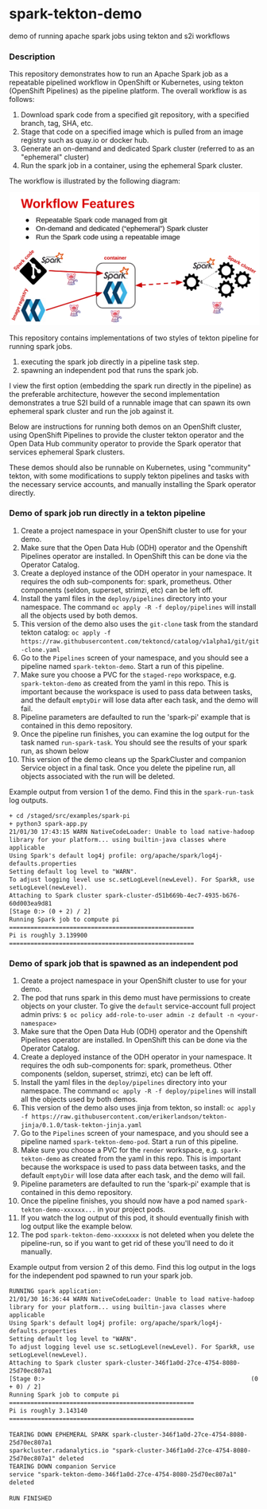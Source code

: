 # spark-tekton-demo

demo of running apache spark jobs using tekton and s2i workflows

### Description

This repository demonstrates how to run an Apache Spark job as a repeatable pipelined workflow in OpenShift or Kubernetes,
using tekton (OpenShift Pipelines) as the pipeline platform.
The overall workflow is as follows:
1. Download spark code from a specified git repository, with a specified branch, tag, SHA, etc.
1. Stage that code on a specified image which is pulled from an image registry such as quay.io or docker hub.
1. Generate an on-demand and dedicated Spark cluster (referred to as an "ephemeral" cluster)
1. Run the spark job in a container, using the ephemeral Spark cluster.

The workflow is illustrated by the following diagram:

![Workflow Diagram](assets/workflow-features.png)

This repository contains implementations of two styles of tekton pipeline for running spark jobs.
1. executing the spark job directly in a pipeline task step.
1. spawning an independent pod that runs the spark job.

I view the first option (embedding the spark run directly in the pipeline) as the preferable architecture,
however the second implementation demonstrates a true S2I build of a runnable image that can spawn its own ephemeral
spark cluster and run the job against it.

Below are instructions for running both demos on an OpenShift cluster,
using OpenShift Pipelines to provide the cluster tekton operator and
the Open Data Hub community operator to provide the Spark operator that services ephemeral Spark clusters.

These demos should also be runnable on Kubernetes, using "community" tekton,
with some modifications to supply tekton pipelines and tasks with the necessary service accounts,
and manually installing the Spark operator directly.

### Demo of spark job run directly in a tekton pipeline

1. Create a project namespace in your OpenShift cluster to use for your demo.
1. Make sure that the Open Data Hub (ODH) operator and the Openshift Pipelines operator are installed. In OpenShift this can be done via the Operator Catalog.
1. Create a deployed instance of the ODH operator in your namespace. It requires the odh sub-components for: spark, prometheus. Other components (seldon, superset, strimzi, etc) can be left off.
1. Install the yaml files in the `deploy/pipelines` directory into your namespace. The command `oc apply -R -f deploy/pipelines` will install all the objects used by both demos.
1. This version of the demo also uses the `git-clone` task from the standard tekton catalog: `oc apply -f https://raw.githubusercontent.com/tektoncd/catalog/v1alpha1/git/git-clone.yaml`
1. Go to the `Pipelines` screen of your namespace, and you should see a pipeline named `spark-tekton-demo`. Start a run of this pipeline.
1. Make sure you choose a PVC for the `staged-repo` workspace, e.g. `spark-tekton-demo` as created from the yaml in this repo. This is important because the workspace is used to pass data between tasks, and the default `emptyDir` will lose data after each task, and the demo will fail.
1. Pipeline parameters are defaulted to run the 'spark-pi' example that is contained in this demo repository.
1. Once the pipeline run finishes, you can examine the log output for the task named `run-spark-task`. You should see the results of your spark run, as shown below
1. This version of the demo cleans up the SparkCluster and companion Service object in a final task. Once you delete the pipeline run, all objects associated with the run will be deleted.

Example output from version 1 of the demo.
Find this in the `spark-run-task` log outputs.
```
+ cd /staged/src/examples/spark-pi
+ python3 spark-app.py
21/01/30 17:43:15 WARN NativeCodeLoader: Unable to load native-hadoop library for your platform... using builtin-java classes where applicable
Using Spark's default log4j profile: org/apache/spark/log4j-defaults.properties
Setting default log level to "WARN".
To adjust logging level use sc.setLogLevel(newLevel). For SparkR, use setLogLevel(newLevel).
Attaching to Spark cluster spark-cluster-d51b669b-4ec7-4935-b676-60d003ea9d81
[Stage 0:> (0 + 2) / 2] 
Running Spark job to compute pi
====================================================
Pi is roughly 3.139900
====================================================
```

### Demo of spark job that is spawned as an independent pod

1. Create a project namespace in your OpenShift cluster to use for your demo.
1. The pod that runs spark in this demo must have permissions to create objects on your cluster. To give the `default` service-account full project admin privs: `$ oc policy add-role-to-user admin -z default -n <your-namespace>`
1. Make sure that the Open Data Hub (ODH) operator and the Openshift Pipelines operator are installed. In OpenShift this can be done via the Operator Catalog.
1. Create a deployed instance of the ODH operator in your namespace. It requires the odh sub-components for: spark, prometheus. Other components (seldon, superset, strimzi, etc) can be left off.
1. Install the yaml files in the `deploy/pipelines` directory into your namespace. The command `oc apply -R -f deploy/pipelines` will install all the objects used by both demos.
1. This version of the demo also uses jinja from tekton, so install: `oc apply -f https://raw.githubusercontent.com/erikerlandson/tekton-jinja/0.1.0/task-tekton-jinja.yaml`
1. Go to the `Pipelines` screen of your namespace, and you should see a pipeline named `spark-tekton-demo-pod`. Start a run of this pipeline.
1. Make sure you choose a PVC for the `render` workspace, e.g. `spark-tekton-demo` as created from the yaml in this repo. This is important because the workspace is used to pass data between tasks, and the default `emptyDir` will lose data after each task, and the demo will fail.
1. Pipeline parameters are defaulted to run the 'spark-pi' example that is contained in this demo repository.
1. Once the pipeline finishes, you should now have a pod named `spark-tekton-demo-xxxxxx...` in your project pods.
1. If you watch the log output of this pod, it should eventually finish with log output like the example below.
1. The pod `spark-tekton-demo-xxxxxxx` is not deleted when you delete the pipeline-run, so if you want to get rid of these you'll need to do it manually.

Example output from version 2 of this demo.
Find this log output in the logs for the independent pod spawned to run your spark job.
```
RUNNING spark application:
21/01/30 16:36:44 WARN NativeCodeLoader: Unable to load native-hadoop library for your platform... using builtin-java classes where applicable
Using Spark's default log4j profile: org/apache/spark/log4j-defaults.properties
Setting default log level to "WARN".
To adjust logging level use sc.setLogLevel(newLevel). For SparkR, use setLogLevel(newLevel).
Attaching to Spark cluster spark-cluster-346f1a0d-27ce-4754-8080-25d70ec807a1
[Stage 0:>                                                          (0 + 0) / 2]
Running Spark job to compute pi
====================================================
Pi is roughly 3.143140
====================================================

TEARING DOWN EPHEMERAL SPARK spark-cluster-346f1a0d-27ce-4754-8080-25d70ec807a1
sparkcluster.radanalytics.io "spark-cluster-346f1a0d-27ce-4754-8080-25d70ec807a1" deleted
TEARING DOWN companion Service
service "spark-tekton-demo-346f1a0d-27ce-4754-8080-25d70ec807a1" deleted

RUN FINISHED
```

